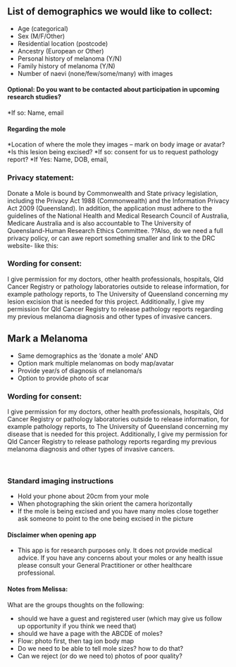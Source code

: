 ## List of demographics we would like to collect:
* Age (categorical)
* Sex (M/F/Other)
* Residential location (postcode)
* Ancestry (European or Other)
* Personal history of melanoma (Y/N)
* Family history of melanoma (Y/N)
* Number of naevi (none/few/some/many) with images
 
#### Optional: Do you want to be contacted about participation in upcoming research studies?
 *If so: Name, email

#### Regarding the mole
*Location of where the mole they images – mark on body image or avatar?
*Is this lesion being excised?
*If so: consent for us to request pathology report?
 		*If Yes: Name, DOB, email, 

### Privacy statement:
Donate a Mole is bound by Commonwealth and State privacy legislation, including the Privacy Act 1988 (Commonwealth) and the Information Privacy Act 2009 (Queensland). In addition, the application must adhere to the guidelines of the National Health and Medical Research Council of Australia, Medicare Australia and is also accountable to The University of Queensland-Human Research Ethics Committee.
??Also, do we need a full privacy policy, or can awe report something smaller and link to the DRC website- like this:



### Wording for consent:
I give permission for my doctors, other health professionals, hospitals, Qld Cancer Registry or pathology laboratories outside to release information, for example pathology reports, to The University of Queensland concerning my lesion excision that is needed for this project. Additionally, I give my permission for Qld Cancer Registry to release pathology reports regarding my previous melanoma diagnosis and other types of invasive cancers.

## Mark a Melanoma
* Same demographics as the ‘donate a mole’ AND
 * Option mark multiple melanomas on body map/avatar
 * Provide year/s of diagnosis of melanoma/s
 * Option to provide photo of scar

### Wording for consent:
I give permission for my doctors, other health professionals, hospitals, Qld Cancer Registry or pathology laboratories outside to release information, for example pathology reports, to The University of Queensland concerning my disease that is needed for this project. Additionally, I give my permission for Qld Cancer Registry to release pathology reports regarding my previous melanoma diagnosis and other types of invasive cancers.

 
### Standard imaging instructions
* Hold your phone about 20cm from your mole
* When photographing the skin orient the camera horizontally
* If the mole is being excised and you have many moles close together ask someone to point to the one being excised in the picture

#### Disclaimer when opening app
* This app is for research purposes only. It does not provide medical advice. If you have any concerns about your moles or any health issue please consult your General Practitioner or other healthcare professional.

#### Notes from Melissa:

What are the groups thoughts on the following:
* should we have a guest and registered user (which may give us follow up opportunity if you think we need that)
* should we have a page with the ABCDE of moles?
* Flow: photo first, then tag ion body map
* Do we need to be able to tell mole sizes? how to do that?
* Can we reject (or do we need to) photos of poor quality?



